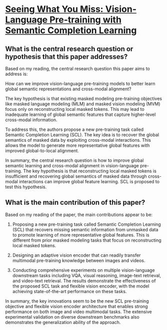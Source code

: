 # [Seeing What You Miss: Vision-Language Pre-training with Semantic   Completion Learning](https://arxiv.org/abs/2211.13437)

## What is the central research question or hypothesis that this paper addresses?

 Based on my reading, the central research question this paper aims to address is:

How can we improve vision-language pre-training models to better learn global semantic representations and cross-modal alignment? 

The key hypothesis is that existing masked modeling pre-training objectives like masked language modeling (MLM) and masked vision modeling (MVM) focus only on reconstructing local masked tokens. This may lead to inadequate learning of global semantic features that capture higher-level cross-modal information. 

To address this, the authors propose a new pre-training task called Semantic Completion Learning (SCL). The key idea is to recover the global semantics of masked data by exploiting cross-modal interactions. This allows the model to generate more representative global features with improved global-to-local alignment.

In summary, the central research question is how to improve global semantic learning and cross-modal alignment in vision-language pre-training. The key hypothesis is that reconstructing local masked tokens is insufficient and recovering global semantics of masked data through cross-modal interactions can improve global feature learning. SCL is proposed to test this hypothesis.


## What is the main contribution of this paper?

 Based on my reading of the paper, the main contributions appear to be:

1. Proposing a new pre-training task called Semantic Completion Learning (SCL) that recovers missing semantic information from unmasked data to promote learning of more representative global features. This is different from prior masked modeling tasks that focus on reconstructing local masked tokens. 

2. Designing an adaptive vision encoder that can readily transfer multimodal pre-training knowledge between images and videos.

3. Conducting comprehensive experiments on multiple vision-language downstream tasks including VQA, visual reasoning, image-text retrieval, and video-text retrieval. The results demonstrate the effectiveness of the proposed SCL task and flexible vision encoder, with the model achieving state-of-the-art performance on these tasks.

In summary, the key innovations seem to be the new SCL pre-training objective and flexible vision encoder architecture that enables strong performance on both image and video multimodal tasks. The extensive experimental validation on diverse downstream benchmarks also demonstrates the generalization ability of the approach.
